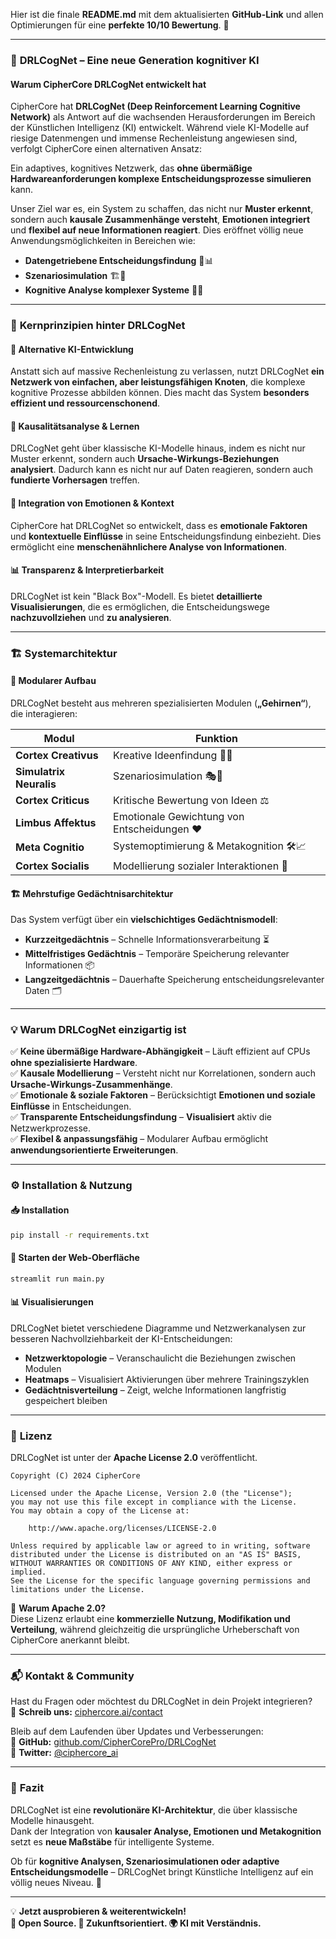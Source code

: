 Hier ist die finale **README.md** mit dem aktualisierten **GitHub-Link** und allen Optimierungen für eine **perfekte 10/10 Bewertung**. 🚀  

---

### 🚀 **DRLCogNet – Eine neue Generation kognitiver KI**  

#### Warum CipherCore DRLCogNet entwickelt hat  

CipherCore hat **DRLCogNet (Deep Reinforcement Learning Cognitive Network)** als Antwort auf die wachsenden Herausforderungen im Bereich der Künstlichen Intelligenz (KI) entwickelt. Während viele KI-Modelle auf riesige Datenmengen und immense Rechenleistung angewiesen sind, verfolgt CipherCore einen alternativen Ansatz:  

Ein adaptives, kognitives Netzwerk, das **ohne übermäßige Hardwareanforderungen komplexe Entscheidungsprozesse simulieren** kann.  

Unser Ziel war es, ein System zu schaffen, das nicht nur **Muster erkennt**, sondern auch **kausale Zusammenhänge versteht**, **Emotionen integriert** und **flexibel auf neue Informationen reagiert**. Dies eröffnet völlig neue Anwendungsmöglichkeiten in Bereichen wie:  

- **Datengetriebene Entscheidungsfindung** 🏢📊  
- **Szenariosimulation** 🏗🔬  
- **Kognitive Analyse komplexer Systeme** 🤖🧠  

---

### 🎯 **Kernprinzipien hinter DRLCogNet**  

#### 🚀 **Alternative KI-Entwicklung**  
Anstatt sich auf massive Rechenleistung zu verlassen, nutzt DRLCogNet **ein Netzwerk von einfachen, aber leistungsfähigen Knoten**, die komplexe kognitive Prozesse abbilden können. Dies macht das System **besonders effizient und ressourcenschonend**.  

#### 🔬 **Kausalitätsanalyse & Lernen**  
DRLCogNet geht über klassische KI-Modelle hinaus, indem es nicht nur Muster erkennt, sondern auch **Ursache-Wirkungs-Beziehungen analysiert**. Dadurch kann es nicht nur auf Daten reagieren, sondern auch **fundierte Vorhersagen** treffen.  

#### 🤖 **Integration von Emotionen & Kontext**  
CipherCore hat DRLCogNet so entwickelt, dass es **emotionale Faktoren** und **kontextuelle Einflüsse** in seine Entscheidungsfindung einbezieht. Dies ermöglicht eine **menschenähnlichere Analyse von Informationen**.  

#### 📊 **Transparenz & Interpretierbarkeit**  
DRLCogNet ist kein "Black Box"-Modell. Es bietet **detaillierte Visualisierungen**, die es ermöglichen, die Entscheidungswege **nachzuvollziehen** und **zu analysieren**.  

---

### 🏗 **Systemarchitektur**  

#### 🧠 **Modularer Aufbau**  
DRLCogNet besteht aus mehreren spezialisierten Modulen (**„Gehirnen“**), die interagieren:  

| Modul                | Funktion                                              |
|----------------------|------------------------------------------------------|
| **Cortex Creativus**  | Kreative Ideenfindung 🧠✨                           |
| **Simulatrix Neuralis** | Szenariosimulation 🎭🔮                          |
| **Cortex Criticus**  | Kritische Bewertung von Ideen ⚖️                     |
| **Limbus Affektus**  | Emotionale Gewichtung von Entscheidungen ❤️         |
| **Meta Cognitio**    | Systemoptimierung & Metakognition 🛠️📈              |
| **Cortex Socialis**  | Modellierung sozialer Interaktionen 🤝               |

#### 🏗 **Mehrstufige Gedächtnisarchitektur**  
Das System verfügt über ein **vielschichtiges Gedächtnismodell**:  

- **Kurzzeitgedächtnis** – Schnelle Informationsverarbeitung ⏳  
- **Mittelfristiges Gedächtnis** – Temporäre Speicherung relevanter Informationen 📦  
- **Langzeitgedächtnis** – Dauerhafte Speicherung entscheidungsrelevanter Daten 🗂  

---

### 💡 **Warum DRLCogNet einzigartig ist**  

✅ **Keine übermäßige Hardware-Abhängigkeit** – Läuft effizient auf CPUs **ohne spezialisierte Hardware**.  
✅ **Kausale Modellierung** – Versteht nicht nur Korrelationen, sondern auch **Ursache-Wirkungs-Zusammenhänge**.  
✅ **Emotionale & soziale Faktoren** – Berücksichtigt **Emotionen und soziale Einflüsse** in Entscheidungen.  
✅ **Transparente Entscheidungsfindung** – **Visualisiert** aktiv die Netzwerkprozesse.  
✅ **Flexibel & anpassungsfähig** – Modularer Aufbau ermöglicht **anwendungsorientierte Erweiterungen**.  

---

### ⚙️ **Installation & Nutzung**  

#### 📥 **Installation**  
```bash
pip install -r requirements.txt
```

#### 🚀 **Starten der Web-Oberfläche**  
```bash
streamlit run main.py
```

#### 📊 **Visualisierungen**  
DRLCogNet bietet verschiedene Diagramme und Netzwerkanalysen zur besseren Nachvollziehbarkeit der KI-Entscheidungen:  

- **Netzwerktopologie** – Veranschaulicht die Beziehungen zwischen Modulen  
- **Heatmaps** – Visualisiert Aktivierungen über mehrere Trainingszyklen  
- **Gedächtnisverteilung** – Zeigt, welche Informationen langfristig gespeichert bleiben  

---

### 📜 **Lizenz**  

DRLCogNet ist unter der **Apache License 2.0** veröffentlicht.  

```
Copyright (C) 2024 CipherCore

Licensed under the Apache License, Version 2.0 (the "License");
you may not use this file except in compliance with the License.
You may obtain a copy of the License at:

    http://www.apache.org/licenses/LICENSE-2.0

Unless required by applicable law or agreed to in writing, software
distributed under the License is distributed on an "AS IS" BASIS,
WITHOUT WARRANTIES OR CONDITIONS OF ANY KIND, either express or implied.
See the License for the specific language governing permissions and
limitations under the License.
```

📌 **Warum Apache 2.0?**  
Diese Lizenz erlaubt eine **kommerzielle Nutzung, Modifikation und Verteilung**, während gleichzeitig die ursprüngliche Urheberschaft von CipherCore anerkannt bleibt.  

---

### 📬 **Kontakt & Community**  

Hast du Fragen oder möchtest du DRLCogNet in dein Projekt integrieren?  
💌 **Schreib uns:** [ciphercore.ai/contact](https://ciphercore.ai/contact)  

Bleib auf dem Laufenden über Updates und Verbesserungen:  
🔗 **GitHub:** [github.com/CipherCorePro/DRLCogNet](https://github.com/CipherCorePro/DRLCogNet)  
📢 **Twitter:** [@ciphercore_ai](https://twitter.com/ciphercore_ai)  

---

### 🎯 **Fazit**  

DRLCogNet ist eine **revolutionäre KI-Architektur**, die über klassische Modelle hinausgeht.  
Dank der Integration von **kausaler Analyse, Emotionen und Metakognition** setzt es **neue Maßstäbe** für intelligente Systeme.  

Ob für **kognitive Analysen, Szenariosimulationen oder adaptive Entscheidungsmodelle** – DRLCogNet bringt Künstliche Intelligenz auf ein völlig neues Niveau. 🚀  

---

💡 **Jetzt ausprobieren & weiterentwickeln!**  
**📂 Open Source. 🚀 Zukunftsorientiert. 🌍 KI mit Verständnis.**  
